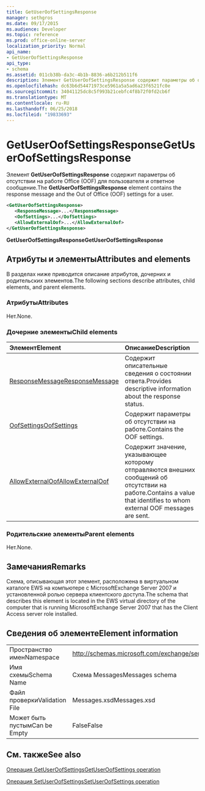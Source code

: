 ```yaml
---
title: GetUserOofSettingsResponse
manager: sethgros
ms.date: 09/17/2015
ms.audience: Developer
ms.topic: reference
ms.prod: office-online-server
localization_priority: Normal
api_name:
- GetUserOofSettingsResponse
api_type:
- schema
ms.assetid: 011cb38b-da3c-4b1b-8836-a6b212b511f6
description: Элемент GetUserOofSettingsResponse содержит параметры об отсутствии на работе Office (OOF) для пользователя и ответное сообщение.
ms.openlocfilehash: dc63b6d54471973ce5961a5a5ad6a23f6521fc0e
ms.sourcegitcommit: 34041125dc8c5f993b21cebfc4f8b72f0fd2cb6f
ms.translationtype: MT
ms.contentlocale: ru-RU
ms.lasthandoff: 06/25/2018
ms.locfileid: "19833693"
---
```

# <a name="getuseroofsettingsresponse"></a><span data-ttu-id="4b6f9-103">GetUserOofSettingsResponse</span><span class="sxs-lookup"><span data-stu-id="4b6f9-103">GetUserOofSettingsResponse</span></span>

<span data-ttu-id="4b6f9-104">Элемент **GetUserOofSettingsResponse** содержит параметры об отсутствии на работе Office (OOF) для пользователя и ответное сообщение.</span><span class="sxs-lookup"><span data-stu-id="4b6f9-104">The **GetUserOofSettingsResponse** element contains the response message and the Out of Office (OOF) settings for a user.</span></span> 
  
```xml
<GetUserOofSettingsResponse>
   <ResponseMessage>...</ResponseMessage>
   <OofSettings>...</OofSettings>
   <AllowExternalOof>...</AllowExternalOof>
</GetUserOofSettingsResponse>
```

 <span data-ttu-id="4b6f9-105">**GetUserOofSettingsResponse**</span><span class="sxs-lookup"><span data-stu-id="4b6f9-105">**GetUserOofSettingsResponse**</span></span>
## <a name="attributes-and-elements"></a><span data-ttu-id="4b6f9-106">Атрибуты и элементы</span><span class="sxs-lookup"><span data-stu-id="4b6f9-106">Attributes and elements</span></span>

<span data-ttu-id="4b6f9-107">В разделах ниже приводится описание атрибутов, дочерних и родительских элементов.</span><span class="sxs-lookup"><span data-stu-id="4b6f9-107">The following sections describe attributes, child elements, and parent elements.</span></span>
  
### <a name="attributes"></a><span data-ttu-id="4b6f9-108">Атрибуты</span><span class="sxs-lookup"><span data-stu-id="4b6f9-108">Attributes</span></span>

<span data-ttu-id="4b6f9-109">Нет.</span><span class="sxs-lookup"><span data-stu-id="4b6f9-109">None.</span></span>
  
### <a name="child-elements"></a><span data-ttu-id="4b6f9-110">Дочерние элементы</span><span class="sxs-lookup"><span data-stu-id="4b6f9-110">Child elements</span></span>

|<span data-ttu-id="4b6f9-111">**Элемент**</span><span class="sxs-lookup"><span data-stu-id="4b6f9-111">**Element**</span></span>|<span data-ttu-id="4b6f9-112">**Описание**</span><span class="sxs-lookup"><span data-stu-id="4b6f9-112">**Description**</span></span>|
|:-----|:-----|
|[<span data-ttu-id="4b6f9-113">ResponseMessage</span><span class="sxs-lookup"><span data-stu-id="4b6f9-113">ResponseMessage</span></span>](responsemessage.md) <br/> |<span data-ttu-id="4b6f9-114">Содержит описательные сведения о состоянии ответа.</span><span class="sxs-lookup"><span data-stu-id="4b6f9-114">Provides descriptive information about the response status.</span></span>  <br/> |
|[<span data-ttu-id="4b6f9-115">OofSettings</span><span class="sxs-lookup"><span data-stu-id="4b6f9-115">OofSettings</span></span>](oofsettings.md) <br/> |<span data-ttu-id="4b6f9-116">Содержит параметры об отсутствии на работе.</span><span class="sxs-lookup"><span data-stu-id="4b6f9-116">Contains the OOF settings.</span></span>  <br/> |
|[<span data-ttu-id="4b6f9-117">AllowExternalOof</span><span class="sxs-lookup"><span data-stu-id="4b6f9-117">AllowExternalOof</span></span>](allowexternaloof.md) <br/> |<span data-ttu-id="4b6f9-118">Содержит значение, указывающее которому отправляются внешних сообщений об отсутствии на работе.</span><span class="sxs-lookup"><span data-stu-id="4b6f9-118">Contains a value that identifies to whom external OOF messages are sent.</span></span>  <br/> |
   
### <a name="parent-elements"></a><span data-ttu-id="4b6f9-119">Родительские элементы</span><span class="sxs-lookup"><span data-stu-id="4b6f9-119">Parent elements</span></span>

<span data-ttu-id="4b6f9-120">Нет.</span><span class="sxs-lookup"><span data-stu-id="4b6f9-120">None.</span></span>
  
## <a name="remarks"></a><span data-ttu-id="4b6f9-121">Замечания</span><span class="sxs-lookup"><span data-stu-id="4b6f9-121">Remarks</span></span>

<span data-ttu-id="4b6f9-122">Схема, описывающая этот элемент, расположена в виртуальном каталоге EWS на компьютере с MicrosoftExchange Server 2007 и установленной ролью сервера клиентского доступа.</span><span class="sxs-lookup"><span data-stu-id="4b6f9-122">The schema that describes this element is located in the EWS virtual directory of the computer that is running MicrosoftExchange Server 2007 that has the Client Access server role installed.</span></span>
  
## <a name="element-information"></a><span data-ttu-id="4b6f9-123">Сведения об элементе</span><span class="sxs-lookup"><span data-stu-id="4b6f9-123">Element information</span></span>

|||
|:-----|:-----|
|<span data-ttu-id="4b6f9-124">Пространство имен</span><span class="sxs-lookup"><span data-stu-id="4b6f9-124">Namespace</span></span>  <br/> |http://schemas.microsoft.com/exchange/services/2006/messages  <br/> |
|<span data-ttu-id="4b6f9-125">Имя схемы</span><span class="sxs-lookup"><span data-stu-id="4b6f9-125">Schema Name</span></span>  <br/> |<span data-ttu-id="4b6f9-126">Схема Messages</span><span class="sxs-lookup"><span data-stu-id="4b6f9-126">Messages schema</span></span>  <br/> |
|<span data-ttu-id="4b6f9-127">Файл проверки</span><span class="sxs-lookup"><span data-stu-id="4b6f9-127">Validation File</span></span>  <br/> |<span data-ttu-id="4b6f9-128">Messages.xsd</span><span class="sxs-lookup"><span data-stu-id="4b6f9-128">Messages.xsd</span></span>  <br/> |
|<span data-ttu-id="4b6f9-129">Может быть пустым</span><span class="sxs-lookup"><span data-stu-id="4b6f9-129">Can be Empty</span></span>  <br/> |<span data-ttu-id="4b6f9-130">False</span><span class="sxs-lookup"><span data-stu-id="4b6f9-130">False</span></span>  <br/> |
   
## <a name="see-also"></a><span data-ttu-id="4b6f9-131">См. также</span><span class="sxs-lookup"><span data-stu-id="4b6f9-131">See also</span></span>



[<span data-ttu-id="4b6f9-132">Операция GetUserOofSettings</span><span class="sxs-lookup"><span data-stu-id="4b6f9-132">GetUserOofSettings operation</span></span>](getuseroofsettings-operation.md)
  
[<span data-ttu-id="4b6f9-133">Операция SetUserOofSettings</span><span class="sxs-lookup"><span data-stu-id="4b6f9-133">SetUserOofSettings operation</span></span>](setuseroofsettings-operation.md)


